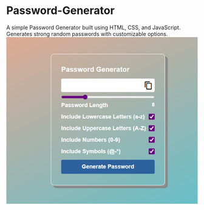 # Password-Generator

A simple Password Generator built using HTML, CSS, and JavaScript.  
Generates strong random passwords with customizable options.
![image alt](https://github.com/learnercoder1310/Password-Generator/blob/15ad2b5562ab164cc03a23971a2020fec1d48317/output.png)
